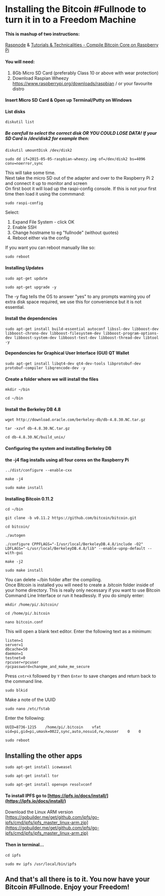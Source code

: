 # Installing the Bitcoin #Fullnode to turn it in to a Freedom Machine
#### This is mashup of two instructions:
[Raspnode](http://raspnode.com/diyBitcoin.html) & [Tutorials & Technicalities - Compile Bitcoin Core on Raspberry Pi](http://blog.pryds.eu/2014/06/compile-bitcoin-core-on-raspberry-pi.html)

#### You will need:
1. 8Gb Micro SD Card (preferably Class 10 or above with wear protection)
2. Download Raspian Wheezy https://www.raspberrypi.org/downloads/raspbian / or your favourite distro

#### Insert Micro SD Card & Open up Terminal/Putty on Windows

#### List disks
```
diskutil list
````

##### Be carefull to select the correct disk OR YOU COULD LOSE DATA! If your SD Card is /dev/disk2 for example then:
```
diskutil umountDisk /dev/disk2
```  
```
sudo dd if=2015-05-05-raspbian-wheezy.img of=/dev/disk2 bs=4096 conv=noerror,sync
```   

This will take some time.  
Next take the micro SD out of the adapter and over to the Raspberry Pi 2 and connect it up to monitor and screen  
On first boot it will load up the raspi-config console. If this is not your first time then load it using the commmand:
```
sudo raspi-config
```
Select:  
1. Expand File System - click OK
2. Enable SSH
3. Change hostname to eg "fullnode" (without quotes)  
4. Reboot either via the config 

If you want you can reboot manually like so:
```
sudo reboot
```
#### Installing Updates

```
sudo apt-get update
```  
```
sudo apt-get upgrade -y
```  
The -y flag tells the OS to answer "yes" to any prompts warning you of extra disk space required, we use this for convenience but it is not essential.  

#### Install the dependencies
```
sudo apt-get install build-essential autoconf libssl-dev libboost-dev libboost-chrono-dev libboost-filesystem-dev libboost-program-options-dev libboost-system-dev libboost-test-dev libboost-thread-dev libtool -y
```

#### Dependencies for Graphical User Interface (GUI) QT Wallet
```
sudo apt-get install libqt4-dev qt4-dev-tools libprotobuf-dev protobuf-compiler libqrencode-dev -y
```

#### Create a folder where we will install the files
```
mkdir ~/bin
```  
```
cd ~/bin
```

#### Install the Berkeley DB 4.8
```
wget http://download.oracle.com/berkeley-db/db-4.8.30.NC.tar.gz
```  
```
tar -xzvf db-4.8.30.NC.tar.gz
```  
```
cd db-4.8.30.NC/build_unix/
```  

#### Configuring the system and installing Berkeley DB  
#### the -j4 flag installs using all four cores on the Raspberry Pi  
```
../dist/configure --enable-cxx
```  
```
make -j4
```  
```
sudo make install
```  

#### Installing Bitcoin 0.11.2
```
cd ~/bin
```   
```
git clone -b v0.11.2 https://github.com/bitcoin/bitcoin.git
```  
```
cd bitcoin/
```  
```
./autogen
```  
```
./configure CPPFLAGS="-I/usr/local/BerkeleyDB.4.8/include -O2" LDFLAGS="-L/usr/local/BerkeleyDB.4.8/lib" --enable-upnp-default --with-gui
```

```
make -j2
``` 
```
sudo make install
```  

You can delete ~/bin folder after the compiling.  
Once Bitcoin is installed you will need to create a .bitcoin folder inside of your home directory. This is really only necessary if you want to use Bitcoin Command Line Interface or run it headlessly. If you do simply enter:  
```
mkdir /home/pi/.bitcoin/
```   
```
cd /home/pi/.bitcoin
```  
```
nano bitcoin.conf
```  
This will open a blank text editor. Enter the following text as a minimum:
```
listen=1
server=1
dbcache=50
daemon=1
testnet=0
rpcuser=rpcuser
rpcpassword=changme_and_make_me_secure
```
Press ```cntr+X``` followed by ```Y``` then ```Enter``` to save changes and return back to the command line.

```
sudo blkid
```  
Make a note of the UUID

```
sudo nano /etc/fstab
```  

Enter the following:  
```
UUID=8736-1215    /home/pi/.bitcoin    vfat uid=pi,gid=pi,umask=0022,sync,auto,nosuid,rw,nouser    0    0
```  
```
sudo reboot
```  

## Installing the other apps

```
sudo apt-get install iceweasel
```  
```
sudo apt-get install tor
```  
```
sudo apt-get install openvpn resolvconf
```  

#### To install IPFS go to [https://ipfs.io/docs/install/](https://ipfs.io/docs/install/)
Download the Linux ARM version [https://gobuilder.me/get/github.com/ipfs/go-ipfs/cmd/ipfs/ipfs_master_linux-arm.zip](https://gobuilder.me/get/github.com/ipfs/go-ipfs/cmd/ipfs/ipfs_master_linux-arm.zip)
#### Then in terminal...
```
cd ipfs
```  
```
sudo mv ipfs /usr/local/bin/ipfs
```

## And that's all there is to it. You now have your Bitcoin #Fullnode. Enjoy your Freedom!
